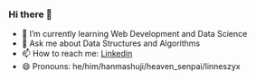 ### Hi there 👋

- 🌱 I’m currently learning Web Development and Data Science 
- 💬 Ask me about Data Structures and Algorithms
- 📫 How to reach me: <a href="https://www.linkedin.com/in/suryansh-upadhyay-3b399222b/">Linkedin</a>
- 😄 Pronouns: he/him/hanmashuji/heaven_senpai/linneszyx

